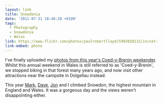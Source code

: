```yaml
---
layout: link
title: Snowdonia
date: '2011-07-31 18:48:28 +0100'
tags:
  - Photography
  - Snowdonia
  - Wales
link: https://www.flickr.com/photos/paulrobertlloyd/5992028115/in/set-72157627194510143
link-embed: photo
---
```

I've finally uploaded my [photos from this year's Coed-y-Brenin weekender][1]. Whilst this annual weekend in Wales is still referred to as 'Coed-y-Brenin', we stopped biking in that forest many years ago, and now visit other attractions near the campsite in Dolgellau instead.

This year [Mark][2], [Dave][3], [Jon][4] and I climbed Snowdon, the highest mountain in England and Wales. It was a gorgeous day and the views weren't disappointing either.

[1]: https://www.flickr.com/photos/paulrobertlloyd/sets/72157627194510143/
[2]: http://gravo.co.uk/
[3]: https://www.flickr.com/photos/derv1980/
[4]: http://roobottom.com/